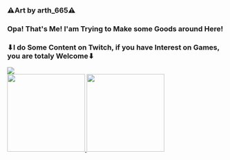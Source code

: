 ### ⚠Art by arth_665⚠
### Opa! That's Me! I'am Trying to Make some Goods around Here!
### ⬇I do Some Content on Twitch, if you have Interest on Games, you are totaly Welcome⬇
<div>
<a href="https://www.twitch.tv/FoxyNewGames" target="_blank"><img src="https://img.shields.io/badge/Twitch-9146FF?style=for-the-badge&logo=twitch&logoColor=white" target="_blank"></a>
</div>

<div>
<a href="https://github.com/FoxyNewGames">
<img height="180em" src="https://github-readme-stats.vercel.app/api/top-langs/?username=FoxyNewGames-aqui&layout=compact&langs_count=7&theme=dracula"/>
<img height="180em" src="https://github-readme-stats.vercel.app/api?username=seu-usuário-aqui&show_icons=true&theme=dracula&include_all_commits=true&count_private=true"/>
</div>
<!--
FoxyNewGames/FoxyNewGames** is a ✨ _special_ ✨ repository because its `README.md` (this file) appears on your GitHub profile.
Here are some ideas to get you started:

- 🔭 I’m currently working on ...
- 🌱 I’m currently learning ...
- 👯 I’m looking to collaborate on ...
- 🤔 I’m looking for help with ...
- 💬 Ask me about ...
- 📫 How to reach me: ...
- 😄 Pronouns: ...
- ⚡ Fun fact: ...
-->
